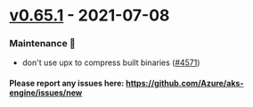 
<a name="v0.65.1"></a>
# [v0.65.1] - 2021-07-08
### Maintenance 🔧
- don't use upx to compress built binaries ([#4571](https://github.com/Azure/aks-engine/issues/4571))

#### Please report any issues here: https://github.com/Azure/aks-engine/issues/new
[Unreleased]: https://github.com/Azure/aks-engine/compare/v0.65.1...HEAD
[v0.65.1]: https://github.com/Azure/aks-engine/compare/v0.65.0...v0.65.1
